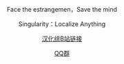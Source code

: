 <p align="center">Face the estrangemen，Save the mind</p>

<p align="center">Singularity：Localize Anything</p>

<p align="center"><a href="https://space.bilibili.com/1247764479">汉化组B站链接</a></p>
<p align="center">
<a href="https://jq.qq.com/?_wv=1027&k=5NE6Kvg2">QQ群</a></p>
